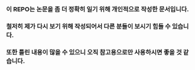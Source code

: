 ### 이 REPO는 논문을 좀 더 정확히 일기 위해 개인적으로 작성한 문서입니다. 
### 철저히 제가 다시 보기 위해 작성되어서 다른 분들이 보시기 힘들 수 있습니다.
### 또한 틀린 내용이 많을 수 있으니 오직 참고용으로만 사용하시면 좋을 것 같습니다.